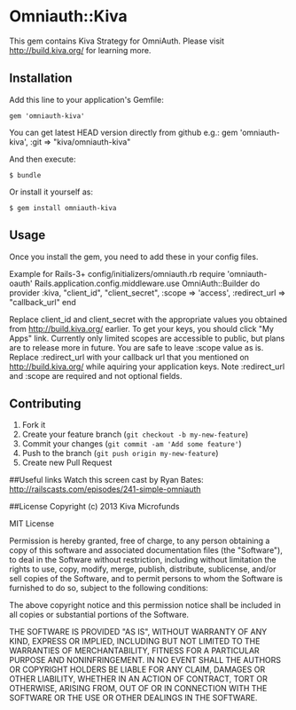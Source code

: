 # Omniauth::Kiva

This gem contains Kiva Strategy for OmniAuth.
Please visit http://build.kiva.org/ for learning more.

## Installation

Add this line to your application's Gemfile:

    gem 'omniauth-kiva'

You can get latest HEAD version directly from github e.g.:
	gem 'omniauth-kiva', :git => "kiva/omniauth-kiva"

And then execute:

    $ bundle

Or install it yourself as:

    $ gem install omniauth-kiva


## Usage
Once you install the gem, you need to add these in your config files.

Example for Rails-3+ config/initializers/omniauth.rb
	require 'omniauth-oauth'
	Rails.application.config.middleware.use OmniAuth::Builder do
	  provider :kiva, "client_id", "client_secret", :scope => 'access', :redirect_url => "callback_url"
	end

Replace client_id and client_secret with the appropriate values you obtained from http://build.kiva.org/ earlier. To get your keys, you should click "My Apps" link. 
Currently only limited scopes are accessible to public, but plans are to release more in future. You are safe to leave :scope
value as is. Replace :redirect_url with your callback url that you mentioned on http://build.kiva.org/ while aquiring your application keys. Note :redirect_url and :scope are required and not optional fields.

## Contributing

1. Fork it
2. Create your feature branch (`git checkout -b my-new-feature`)
3. Commit your changes (`git commit -am 'Add some feature'`)
4. Push to the branch (`git push origin my-new-feature`)
5. Create new Pull Request


##Useful links
Watch this screen cast by Ryan Bates:
	http://railscasts.com/episodes/241-simple-omniauth

##License
Copyright (c) 2013 Kiva Microfunds

MIT License

Permission is hereby granted, free of charge, to any person obtaining
a copy of this software and associated documentation files (the
"Software"), to deal in the Software without restriction, including
without limitation the rights to use, copy, modify, merge, publish,
distribute, sublicense, and/or sell copies of the Software, and to
permit persons to whom the Software is furnished to do so, subject to
the following conditions:

The above copyright notice and this permission notice shall be
included in all copies or substantial portions of the Software.

THE SOFTWARE IS PROVIDED "AS IS", WITHOUT WARRANTY OF ANY KIND,
EXPRESS OR IMPLIED, INCLUDING BUT NOT LIMITED TO THE WARRANTIES OF
MERCHANTABILITY, FITNESS FOR A PARTICULAR PURPOSE AND
NONINFRINGEMENT. IN NO EVENT SHALL THE AUTHORS OR COPYRIGHT HOLDERS BE
LIABLE FOR ANY CLAIM, DAMAGES OR OTHER LIABILITY, WHETHER IN AN ACTION
OF CONTRACT, TORT OR OTHERWISE, ARISING FROM, OUT OF OR IN CONNECTION
WITH THE SOFTWARE OR THE USE OR OTHER DEALINGS IN THE SOFTWARE.
